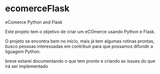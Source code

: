 # ecomerceFlask
eComerce Python and Flask

Este projeto tem o objetivo de criar um eCOmerce usando Python e Flask.


O projeto se encontra bem no início, mais já tem algumas rotinas prontas, busco pessoas interessadas em contribuir
para que possamos difundir a liguagem Python.

breve estarei documentando o que tem pronto e criando as issues do que irá ser implementado
